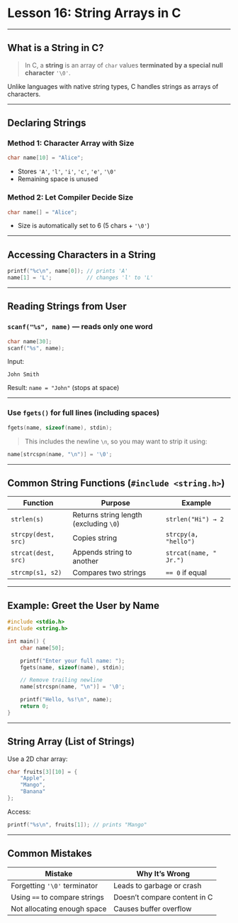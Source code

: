 # Lesson 16: String Arrays in C

---

##  What is a String in C?

> In C, a **string** is an array of `char` values **terminated by a special null character** `'\0'`.

Unlike languages with native string types, C handles strings as arrays of characters.

---

## Declaring Strings

### Method 1: Character Array with Size

```c
char name[10] = "Alice";
```

* Stores `'A'`, `'l'`, `'i'`, `'c'`, `'e'`, `'\0'`
* Remaining space is unused

### Method 2: Let Compiler Decide Size

```c
char name[] = "Alice";
```

* Size is automatically set to 6 (5 chars + `'\0'`)

---

## Accessing Characters in a String

```c
printf("%c\n", name[0]); // prints 'A'
name[1] = 'L';           // changes 'l' to 'L'
```

---

## Reading Strings from User

### `scanf("%s", name)` — reads only **one word**

```c
char name[30];
scanf("%s", name);
```

Input:

```
John Smith
```

Result:
`name = "John"` (stops at space)

---

### Use `fgets()` for full lines (including spaces)

```c
fgets(name, sizeof(name), stdin);
```

> This includes the newline `\n`, so you may want to strip it using:

```c
name[strcspn(name, "\n")] = '\0';
```

---

## Common String Functions (`#include <string.h>`)

| Function            | Purpose                                | Example                |
| ------------------- | -------------------------------------- | ---------------------- |
| `strlen(s)`         | Returns string length (excluding `\0`) | `strlen("Hi") → 2`     |
| `strcpy(dest, src)` | Copies string                          | `strcpy(a, "hello")`   |
| `strcat(dest, src)` | Appends string to another              | `strcat(name, " Jr.")` |
| `strcmp(s1, s2)`    | Compares two strings                   | `== 0` if equal        |

---

## Example: Greet the User by Name

```c
#include <stdio.h>
#include <string.h>

int main() {
    char name[50];

    printf("Enter your full name: ");
    fgets(name, sizeof(name), stdin);

    // Remove trailing newline
    name[strcspn(name, "\n")] = '\0';

    printf("Hello, %s!\n", name);
    return 0;
}
```

---

## String Array (List of Strings)

Use a 2D char array:

```c
char fruits[3][10] = {
    "Apple",
    "Mango",
    "Banana"
};
```

Access:

```c
printf("%s\n", fruits[1]); // prints "Mango"
```

---

## Common Mistakes

| Mistake                       | Why It’s Wrong               |
| ----------------------------- | ---------------------------- |
| Forgetting `'\0'` terminator  | Leads to garbage or crash    |
| Using `==` to compare strings | Doesn’t compare content in C |
| Not allocating enough space   | Causes buffer overflow       |

